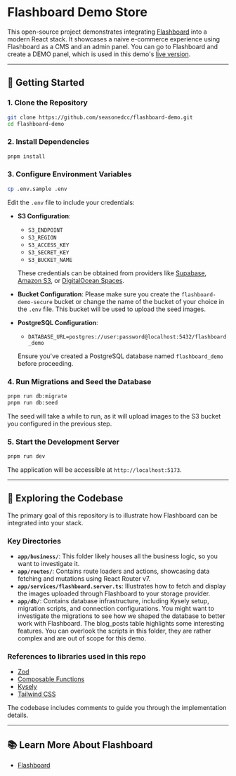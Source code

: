 # Flashboard Demo Store

This open-source project demonstrates integrating [Flashboard](https://www.getflashboard.com) into a modern React stack. It showcases a naive e-commerce experience using Flashboard as a CMS and an admin panel. You can go to Flashboard and create a DEMO panel, which is used in this demo's [live version](https://demo.getflashboard.com).

---

## 🚀 Getting Started

### 1. Clone the Repository

```bash
git clone https://github.com/seasonedcc/flashboard-demo.git
cd flashboard-demo
```

### 2. Install Dependencies

```bash
pnpm install
```

### 3. Configure Environment Variables

```bash
cp .env.sample .env
```

Edit the `.env` file to include your credentials:

- **S3 Configuration**:
  - `S3_ENDPOINT`
  - `S3_REGION`
  - `S3_ACCESS_KEY`
  - `S3_SECRET_KEY`
  - `S3_BUCKET_NAME`

  These credentials can be obtained from providers like [Supabase](https://supabase.com/), [Amazon S3](https://aws.amazon.com/s3/), or [DigitalOcean Spaces](https://www.digitalocean.com/products/spaces).

- **Bucket Configuration**:
  Please make sure you create the `flashboard-demo-secure` bucket or change the name of the bucket of your choice in the `.env` file.
This bucket will be used to upload the seed images.

- **PostgreSQL Configuration**:
  - `DATABASE_URL=postgres://user:password@localhost:5432/flashboard_demo`

  Ensure you've created a PostgreSQL database named `flashboard_demo` before proceeding.

### 4. Run Migrations and Seed the Database

```bash
pnpm run db:migrate
pnpm run db:seed
```
The seed will take a while to run, as it will upload images to the S3 bucket you configured in the previous step.

### 5. Start the Development Server

```bash
pnpm run dev
```

The application will be accessible at `http://localhost:5173`.

---

## 🧠 Exploring the Codebase

The primary goal of this repository is to illustrate how Flashboard can be integrated into your stack.

### Key Directories

- **`app/business/`**: This folder likely houses all the business logic, so you want to investigate it.
- **`app/routes/`**: Contains route loaders and actions, showcasing data fetching and mutations using React Router v7.
- **`app/services/flashboard.server.ts`**: Illustrates how to fetch and display the images uploaded through Flashboard to your storage provider.
- **`app/db/`**: Contains database infrastructure, including Kysely setup, migration scripts, and connection configurations. You might want to investigate the migrations to see how we shaped the database to better work with Flashboard. The blog_posts table highlights some interesting features. You can overlook the scripts in this folder, they are rather complex and are out of scope for this demo.

### References to libraries used in this repo

- [Zod](https://zod.dev/)
- [Composable Functions](https://github.com/seasonedcc/composable-functions)
- [Kysely](https://github.com/kysely-org/kysely)
- [Tailwind CSS](https://tailwindcss.com/)

The codebase includes comments to guide you through the implementation details.

---

## 📚 Learn More About Flashboard

- [Flashboard](https://www.getflashboard.com)
